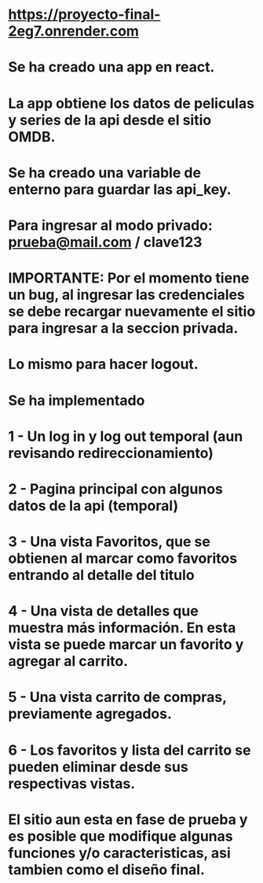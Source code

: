 # https://proyecto-final-2eg7.onrender.com
# Se ha creado una app en react.
# La app obtiene los datos de peliculas y series de la api desde el sitio OMDB.
# Se ha creado una variable de enterno para guardar las api_key.
# Para ingresar al modo privado: prueba@mail.com / clave123
# IMPORTANTE: Por el momento tiene un bug, al ingresar las credenciales se debe recargar nuevamente el sitio para ingresar a la seccion privada.
# Lo mismo para hacer logout.
# Se ha implementado
# 1 - Un log in y log out temporal (aun revisando redireccionamiento)
# 2 - Pagina principal con algunos datos de la api (temporal)
# 3 - Una vista Favoritos, que se obtienen al marcar como favoritos entrando al detalle del titulo
# 4 - Una vista de detalles que muestra más información. En esta vista se puede marcar un favorito y agregar al carrito.
# 5 - Una vista carrito de compras, previamente agregados.
# 6 - Los favoritos y lista del carrito se pueden eliminar desde sus respectivas vistas.
# El sitio aun esta en fase de prueba y es posible que modifique algunas funciones y/o caracteristicas, asi tambien como el diseño final.

